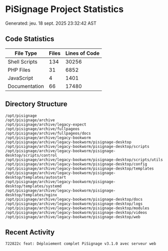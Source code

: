 # PiSignage Project Statistics

Generated: jeu. 18 sept. 2025 23:32:42 AST

## Code Statistics

| File Type | Files | Lines of Code |
|-----------|-------|---------------|
| Shell Scripts | 134 | 30256 |
| PHP Files | 31 | 6852 |
| JavaScript | 4 | 1401 |
| Documentation | 66 | 17480 |

## Directory Structure

```
/opt/pisignage
/opt/pisignage/archive
/opt/pisignage/archive/legacy-expect
/opt/pisignage/archive/fullpageos
/opt/pisignage/archive/fullpageos/docs
/opt/pisignage/archive/legacy-bookworm
/opt/pisignage/archive/legacy-bookworm/pisignage-desktop
/opt/pisignage/archive/legacy-bookworm/pisignage-desktop/scripts
/opt/pisignage/archive/legacy-bookworm/pisignage-desktop/scripts/control
/opt/pisignage/archive/legacy-bookworm/pisignage-desktop/scripts/utils
/opt/pisignage/archive/legacy-bookworm/pisignage-desktop/config
/opt/pisignage/archive/legacy-bookworm/pisignage-desktop/templates
/opt/pisignage/archive/legacy-bookworm/pisignage-desktop/templates/autostart
/opt/pisignage/archive/legacy-bookworm/pisignage-desktop/templates/systemd
/opt/pisignage/archive/legacy-bookworm/pisignage-desktop/templates/nginx
/opt/pisignage/archive/legacy-bookworm/pisignage-desktop/docs
/opt/pisignage/archive/legacy-bookworm/pisignage-desktop/logs
/opt/pisignage/archive/legacy-bookworm/pisignage-desktop/modules
/opt/pisignage/archive/legacy-bookworm/pisignage-desktop/videos
/opt/pisignage/archive/legacy-bookworm/pisignage-desktop/web
```

## Recent Activity

```
722822c feat: Déploiement complet PiSignage v3.1.0 avec serveur web
```
